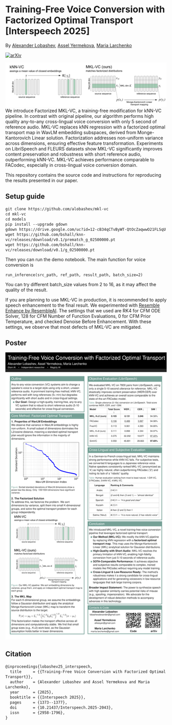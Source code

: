 # Training-Free Voice Conversion with Factorized Optimal Transport [Interspeech 2025]
By [Alexander Lobashev](https://www.linkedin.com/in/alexander-lobashev-45b74b172/), [Assel Yermekova](https://linkedin.com/in/allessyer), [Maria Larchenko](https://www.linkedin.com/in/maria-larchenko-b654a936b/)

[![arXiv](https://img.shields.io/badge/Paper-arXiv-red.svg)](https://www.arxiv.org/abs/2506.09709)

![graphical_abstract](./images/MKL-VC-github.png) 
We introduce Factorized MKL-VC, a training-free modification for kNN-VC pipeline. In contrast with original pipeline, our algorithm performs high quality any-to-any cross-lingual voice conversion with only 5 second of reference audio. MKL-VC replaces kNN regression with a factorized optimal transport map in WavLM embedding subspaces, derived from Monge-Kantorovich Linear solution. Factorization addresses non-uniform variance across dimensions, ensuring effective feature transformation. Experiments on LibriSpeech and FLEURS datasets show MKL-VC significantly improves content preservation and robustness with short reference audio, outperforming kNN-VC. MKL-VC achieves performance comparable to FACodec, especially in cross-lingual voice conversion domain.

This repository contains the source code and instructions for reproducing the results presented in our paper.

## Setup guide

```
git clone https://github.com/alobashev/mkl-vc
cd mkl-vc
cd models
pip install --upgrade gdown
gdown https://drive.google.com/uc?id=12-cB34qCTvByWT-QtOcZaqwwO21FLSqU
wget https://github.com/bshall/knn-vc/releases/download/v0.1/prematch_g_02500000.pt
wget https://github.com/bshall/knn-vc/releases/download/v0.1/g_02500000.pt
```
Then you can run the demo notebook. The main function for voice conversion is
```
run_inference(src_path, ref_path, result_path, batch_size=2)
```
You can try different batch_size values from 2 to 16, as it may affect the quality of the result.

If you are planning to use MKL-VC in production, it is recommended to apply speech enhancement to the final result.
We experimented with  [Resemble Enhance by ResembleAI](https://huggingface.co/spaces/ResembleAI/resemble-enhance).
The settings that we used are RK4 for CFM ODE Solver, 128 for CFM Number of Function Evaluations, 0 for CFM Prior Temperature, and checked Denoise Before Enhancement.
With these settings, we observe that most defects of MKL-VC are mitigated.

## Poster
![Interspeech 2025 poster](./images/Interspeech_2025_poster_MKL_VC-6-1.png) 

## Citation
```
@inproceedings{lobashev25_interspeech,
  title     = {{Training-Free Voice Conversion with Factorized Optimal Transport}},
  author    = {Alexander Lobashev and Assel Yermekova and Maria Larchenko},
  year      = {2025},
  booktitle = {{Interspeech 2025}},
  pages     = {1373--1377},
  doi       = {10.21437/Interspeech.2025-2043},
  issn      = {2958-1796},
}
```



